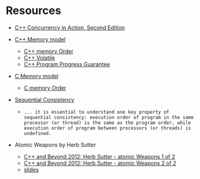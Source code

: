 # Resources

* [C++ Concurrency in Action, Second Edition](https://www.manning.com/books/c-plus-plus-concurrency-in-action-second-edition)
* [C++ Memory model](https://en.cppreference.com/w/cpp/language/memory_model)
  *  [C++ memory Order](https://en.cppreference.com/w/cpp/atomic/memory_order)
  *  [C++ Volatile](https://en.cppreference.com/w/c/atomic/memory_order#Relationship_with_volatile)
  *  [C++ Program Progress Guarantee](https://en.cppreference.com/w/cpp/language/memory_model#Progress_guarantee)
* [C Memory model](https://en.cppreference.com/w/c/language/memory_model)
  * [C memory Order](https://en.cppreference.com/w/c/atomic/memory_order)
    

* [Sequential Consistency](https://en.wikipedia.org/wiki/Sequential_consistency)
  * ```... it is essential to understand one key property of sequential consistency: execution order of program in the same processor (or thread) is the same as the program order, while execution order of program between processors (or threads) is undefined.``` 
    
* Atomic Weapons by Herb Sutter
  * [C++ and Beyond 2012: Herb Sutter - atomic Weapons 1 of 2](https://www.youtube.com/watch?v=A8eCGOqgvH4)
  * [C++ and Beyond 2012: Herb Sutter - atomic Weapons 2 of 2](https://www.youtube.com/watch?v=KeLBd2EJLOU)
  * [slides](./AtomicWeaponsMemoryModel.pdf)
 